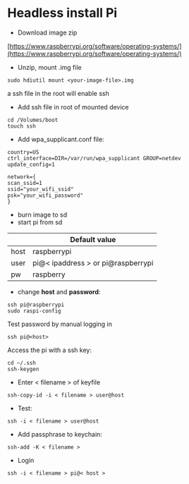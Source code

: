 # Headless install Pi

- Download image zip

[https://www.raspberrypi.org/software/operating-systems/](https://www.raspberrypi.org/software/operating-systems/)

- Unzip, mount .img file
```
sudo hdiutil mount <your-image-file>.img
```

a ssh file in the root will enable ssh

- Add ssh file in root of mounted device
```
cd /Volumes/boot
touch ssh
```
- Add wpa_supplicant.conf file:
```
country=US
ctrl_interface=DIR=/var/run/wpa_supplicant GROUP=netdev
update_config=1

network={
scan_ssid=1
ssid="your_wifi_ssid"
psk="your_wifi_password"
}
```
- burn image to sd
- start pi from sd

|  | Default value |
| --- | --- |
| host | raspberrypi
| user | pi@< ipaddress > or pi@raspberrypi |
| pw | raspberry |

- change **host** and **password**:
```
ssh pi@raspberrypi
sudo raspi-config
```

Test password by manual logging in
```
ssh pi@<host>
```
Access the pi with a ssh key:
```
cd ~/.ssh
ssh-keygen
```
- Enter < filename > of keyfile
```
ssh-copy-id -i < filename > user@host
```
- Test:
```
ssh -i < filename > user@host
```
- Add passphrase to keychain:
```
ssh-add -K < filename >
```
- Login
```
ssh -i < filename > pi@< host >
```